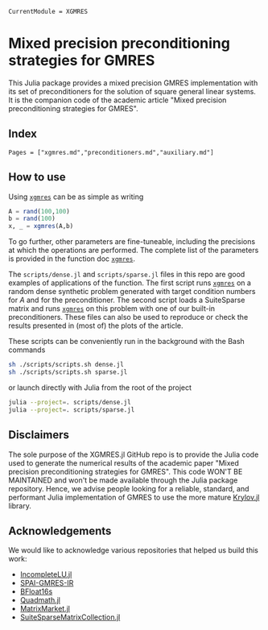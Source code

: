 ```@meta
CurrentModule = XGMRES
```

# Mixed precision preconditioning strategies for GMRES

This Julia package provides a mixed precision GMRES implementation with its set
of preconditioners for the solution of square general linear systems. It is the
companion code of the academic article "Mixed precision preconditioning 
strategies for GMRES".

## Index

```@contents
Pages = ["xgmres.md","preconditioners.md","auxiliary.md"]
```

## How to use

Using [`xgmres`](@ref) can be as simple as writing
```julia
A = rand(100,100)
b = rand(100)
x, _ = xgmres(A,b)
```
To go further, other parameters are fine-tuneable, including the 
precisions at which the operations are performed. The complete list of the 
parameters is provided in the function doc [`xgmres`](@ref).

The `scripts/dense.jl` and `scripts/sparse.jl` files in this repo are good
examples of applications of the function. The first script runs [`xgmres`](@ref) on a
random dense synthetic problem generated with target condition numbers for $A$ 
and for the preconditioner. The second script loads a SuiteSparse matrix and 
runs [`xgmres`](@ref) on this problem with one of our built-in preconditioners. 
These files can also be used to reproduce or check the results presented in (most of) 
the plots of the article. 

These scripts can be conveniently run in the background with 
the Bash commands
```bash
sh ./scripts/scripts.sh dense.jl
sh ./scripts/scripts.sh sparse.jl
```
or launch directly with Julia from the root of the project
```bash
julia --project=. scripts/dense.jl
julia --project=. scripts/sparse.jl
```

## Disclaimers

The sole purpose of the XGMRES.jl GitHub repo is to provide the
Julia code used to generate the numerical results of the academic paper
"Mixed precision preconditioning strategies for GMRES". This code WON'T BE 
MAINTAINED and won't be made available through the Julia package repository.
Hence, we advise people looking for a reliable, standard, and performant Julia 
implementation of GMRES to use the more mature 
[Krylov.jl](https://github.com/JuliaSmoothOptimizers/Krylov.jl) library.

## Acknowledgements

We would like to acknowledge various repositories that helped us build this
work:
  - [IncompleteLU.jl](https://github.com/haampie/IncompleteLU.jl)
  - [SPAI-GMRES-IR](https://github.com/Noaman67khan/SPAI-GMRES-IR)
  - [BFloat16s](https://github.com/JuliaMath/BFloat16s.jl)
  - [Quadmath.jl](https://github.com/JuliaMath/Quadmath.jl)
  - [MatrixMarket.jl](https://github.com/JuliaSparse/MatrixMarket.jl)
  - [SuiteSparseMatrixCollection.jl](https://github.com/JuliaSmoothOptimizers/SuiteSparseMatrixCollection.jl)
